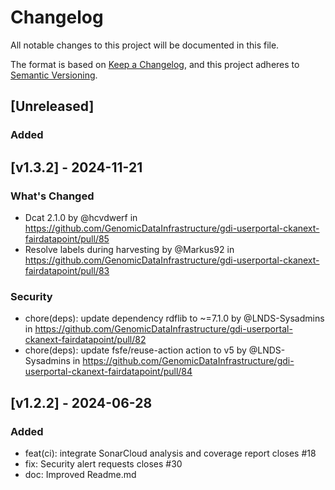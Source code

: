 <!--
SPDX-FileCopyrightText: 2024 Strichting Health-RI

SPDX-License-Identifier: CC-BY-4.0
-->

# Changelog

All notable changes to this project will be documented in this file.

The format is based on [Keep a Changelog](https://keepachangelog.com/en/1.1.0/),
and this project adheres to [Semantic Versioning](https://semver.org/spec/v2.0.0.html).

## [Unreleased]

### Added

## [v1.3.2] - 2024-11-21

### What's Changed
* Dcat 2.1.0 by @hcvdwerf in https://github.com/GenomicDataInfrastructure/gdi-userportal-ckanext-fairdatapoint/pull/85
* Resolve labels during harvesting by @Markus92 in https://github.com/GenomicDataInfrastructure/gdi-userportal-ckanext-fairdatapoint/pull/83

### Security
* chore(deps): update dependency rdflib to ~=7.1.0 by @LNDS-Sysadmins in https://github.com/GenomicDataInfrastructure/gdi-userportal-ckanext-fairdatapoint/pull/82
* chore(deps): update fsfe/reuse-action action to v5 by @LNDS-Sysadmins in https://github.com/GenomicDataInfrastructure/gdi-userportal-ckanext-fairdatapoint/pull/84


## [v1.2.2] - 2024-06-28

### Added
- feat(ci): integrate SonarCloud analysis and coverage report closes #18
- fix: Security alert requests closes #30
- doc: Improved Readme.md